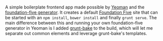 A simple boilerplate frontend app made possible by [Yeoman](https://github.com/yeoman) and the [foundation-five generator](https://www.npmjs.org/package/generator-foundation-five).  It creates a default [Foundation Five](http://foundation.zurb.com/) site that can be started with an `npm install`, `bower install` and finally `grunt serve`.  The main difference between this and running your own foundation-five generator in Yeoman is I added [grunt-bake](https://github.com/MathiasPaumgarten/grunt-bake) to the build, which will let me separate out common elements and leverage grunt-bake's templates.
